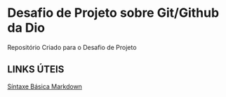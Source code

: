 # Desafio de Projeto sobre Git/Github da Dio
Repositório Criado para o Desafio de Projeto

## LINKS ÚTEIS 
[Síntaxe Básica Markdown](https://www.markdownguide.org/)
